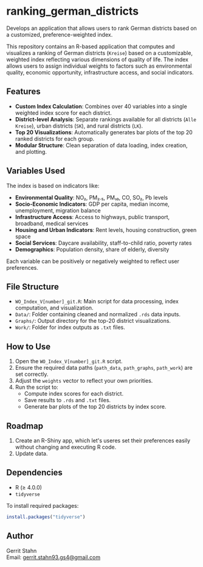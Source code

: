 # ranking_german_districts
Develops an application that allows users to rank German districts based on a customized, preference-weighted index.

This repository contains an R-based application that computes and visualizes a ranking of German districts (`Kreise`) based on a customizable, weighted index reflecting various dimensions of quality of life. The index allows users to assign individual weights to factors such as environmental quality, economic opportunity, infrastructure access, and social indicators.

## Features

- **Custom Index Calculation**: Combines over 40 variables into a single weighted index score for each district.
- **District-level Analysis**: Separate rankings available for all districts (`Alle Kreise`), urban districts (`SK`), and rural districts (`LK`).
- **Top 20 Visualizations**: Automatically generates bar plots of the top 20 ranked districts for each group.
- **Modular Structure**: Clean separation of data loading, index creation, and plotting.

## Variables Used

The index is based on indicators like:

- **Environmental Quality**: NO₂, PM₂.₅, PM₁₀, CO, SO₂, Pb levels  
- **Socio-Economic Indicators**: GDP per capita, median income, unemployment, migration balance  
- **Infrastructure Access**: Access to highways, public transport, broadband, medical services  
- **Housing and Urban Indicators**: Rent levels, housing construction, green space  
- **Social Services**: Daycare availability, staff-to-child ratio, poverty rates  
- **Demographics**: Population density, share of elderly, diversity  

Each variable can be positively or negatively weighted to reflect user preferences.

## File Structure

- `WO_Index_V[number]_git.R`: Main script for data processing, index computation, and visualization.
- `Data/`: Folder containing cleaned and normalized `.rds` data inputs.
- `Graphs/`: Output directory for the top-20 district visualizations.
- `Work/`: Folder for index outputs as `.txt` files.

## How to Use

1. Open the `WO_Index_V[number]_git.R` script.
2. Ensure the required data paths (`path_data`, `path_graphs`, `path_work`) are set correctly.
3. Adjust the `weights` vector to reflect your own priorities.
4. Run the script to:
    - Compute index scores for each district.
    - Save results to `.rds` and `.txt` files.
    - Generate bar plots of the top 20 districts by index score.

## Roadmap
1. Create an R-Shiny app, which let's useres set their preferences easily without changing and executing R code.
2. Update data. 

## Dependencies

- R (≥ 4.0.0)
- `tidyverse`

To install required packages:

```r
install.packages("tidyverse")
```

## Author

Gerrit Stahn  
Email: [gerrit.stahn93.gs4@gmail.com](mailto:gerrit.stahn93.gs4@gmail.com)
